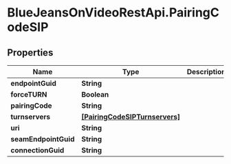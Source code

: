 # BlueJeansOnVideoRestApi.PairingCodeSIP

## Properties
Name | Type | Description | Notes
------------ | ------------- | ------------- | -------------
**endpointGuid** | **String** |  | [optional] 
**forceTURN** | **Boolean** |  | [optional] 
**pairingCode** | **String** |  | [optional] 
**turnservers** | [**[PairingCodeSIPTurnservers]**](PairingCodeSIPTurnservers.md) |  | [optional] 
**uri** | **String** |  | [optional] 
**seamEndpointGuid** | **String** |  | [optional] 
**connectionGuid** | **String** |  | [optional] 


